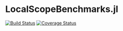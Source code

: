 # LocalScopeBenchmarks.jl

[![Build Status](https://travis-ci.org/rdeits/LocalScopeBenchmarks.jl.jl.svg?branch=master)](https://travis-ci.org/rdeits/LocalScopeBenchmarks.jl.jl)
[![Coverage Status](https://coveralls.io/repos/github/rdeits/LocalScopeBenchmarks.jl.jl/badge.svg?branch=master)](https://coveralls.io/github/rdeits/LocalScopeBenchmarks.jl.jl?branch=master)
